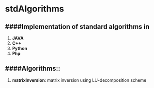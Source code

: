 stdAlgorithms
=============

####Implementation of standard algorithms in 
-----------
1. <b>JAVA</b>
2. <b>C++</b>
3. <b>Python</b>
4. <b>Php</b>


####Algorithms::
------------
1. <b>matrixInversion</b>: matrix inversion using LU-decomposition scheme
